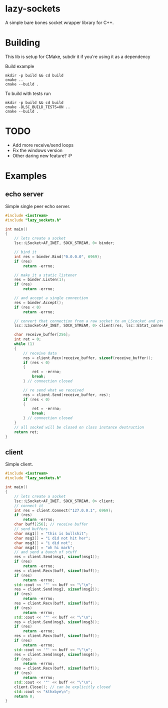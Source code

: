 # lazy-sockets

A simple bare bones socket wrapper library for C++.

# Building
This lib is setup for CMake, subdir it if you're using it as a dependency

Build example
```
mkdir -p build && cd build
cmake ..
cmake --build .
```

To build with tests run
```
mkdir -p build && cd build
cmake -DLSC_BUILD_TESTS=ON ..
cmake --build .
```

# TODO
* Add more receive/send loops
* Fix the windows version
* Other daring new feature? :P

# Examples
## echo server

Simple single peer echo server.

```c++
#include <iostream>
#include "lazy_sockets.h"

int main()
{
	// lets create a socket
	lsc::LSocket<AF_INET, SOCK_STREAM, 0> binder;

	// bind it
	int res = binder.Bind("0.0.0.0", 6969);
	if (res)
		return -errno;

	// make it a static listener
	res = binder.Listen(1);
	if (res)
		return -errno;

	// and accept a single connection
	res = binder.Accept();
	if (res < 0)
		return -errno;

	// convert that connection from a raw socket to an LScocket and profit
	lsc::LSocket<AF_INET, SOCK_STREAM, 0> client(res, lsc::EStat_connected);

	char receive_buffer[256];
	int ret = 0;
	while (1)
	{
		// receive data
		res = client.Recv(receive_buffer, sizeof(receive_buffer));
		if (res < 0)
		{
			ret = -errno;
			break;
		} // connection closed

		// re send what we received
		res = client.Send(receive_buffer, res);
		if (res < 0)
		{
			ret = -errno;
			break;
		} // connection closed
	}
	// all socked will be closed on class instance destruction
	return ret;
}
```

## client

Simple client.

```c++
#include <iostream>
#include "lazy_sockets.h"

int main()
{
	// lets create a socket
	lsc::LSocket<AF_INET, SOCK_STREAM, 0> client;
	// connect it
	int res = client.Connect("127.0.0.1", 6969);
	if (res)
		return -errno;
	char buff[256]; // receive buffer
	// send buffers
	char msg1[] = "this is bullshit";
	char msg2[] = "i did not hit her";
	char msg3[] = "i did not";
	char msg4[] = "oh hi mark";
	// and send a bunch of stuff
	res = client.Send(msg1, sizeof(msg1));
	if (res)
		return -errno;
	res = client.Recv(buff, sizeof(buff));
	if (res)
		return -errno;
	std::cout << '"' << buff << "\"\n";
	res = client.Send(msg2, sizeof(msg2));
	if (res)
		return -errno;
	res = client.Recv(buff, sizeof(buff));
	if (res)
		return -errno;
	std::cout << '"' << buff << "\"\n";
	res = client.Send(msg3, sizeof(msg3));
	if (res)
		return -errno;
	res = client.Recv(buff, sizeof(buff));
	if (res)
		return -errno;
	std::cout << '"' << buff << "\"\n";
	res = client.Send(msg4, sizeof(msg4));
	if (res)
		return -errno;
	res = client.Recv(buff, sizeof(buff));
	if (res)
		return -errno;
	std::cout << '"' << buff << "\"\n";
	client.Close(); // can be explicitly closed
	std::cout << "kthxbye\n";
	return 0;
}
```
